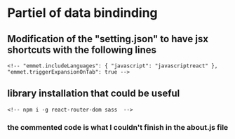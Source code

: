 # Partiel of data bindinding

## Modification of the "setting.json" to have jsx shortcuts with the following lines
    <!-- "emmet.includeLanguages": { "javascript": "javascriptreact" },
    "emmet.triggerExpansionOnTab": true -->

## library installation that could be useful
    <!-- npm i -g react-router-dom sass  -->

### the commented code is what I couldn't finish in the about.js file